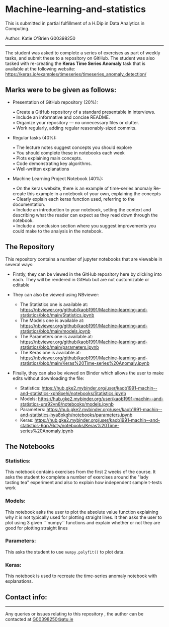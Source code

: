 # Machine-learning-and-statistics

This is submitted in partial fulfillment of a H.Dip in Data Analytics in Computing. 

Author: Katie O'Brien G00398250 

***

The student was asked to complete a series of exercises as part of weekly tasks, and submit these to a repository on GitHub. The student was also tasked with re-creating the __Keras Time Series Anomaly__  task that is available at the following website: https://keras.io/examples/timeseries/timeseries_anomaly_detection/


## Marks were to be given as follows: 

- Presentation of GitHub repository (20%): <br>

  • Create a GitHub repository of a standard presentable in interviews. <br>
  • Include an informative and concise README.  <br>
  • Organize your repository — no unnecessary files or clutter.  <br>
  • Work regularly, adding regular reasonably-sized commits.  <br>
  
  
- Regular tasks (40%): <br>

  • The lecture notes suggest concepts you should explore <br>
  • You should complete these in notebooks each week <br>
  • Plots explaining main concepts. <br>
  • Code demonstrating key algorithms. <br>
  • Well-written explanations <br>
  
- Machine Learning Project Notebook (40%): <br>

  • On the keras website, there is an example of time-series anomaly 
   Re-create this example in a notebook of your own,
   explaining the concepts <br>
  • Clearly explain each keras function used, referring to the documentation. <br>
  • Include an introduction to your notebook, setting the context and
  describing what the reader can expect as they read down through
  the notebook. <br>
  • Include a conclusion section where you suggest improvements you
  could make to the analysis in the notebook. <br>


## The Repository 

This repository contains a number of jupyter notebooks that are viewable in several ways: 
  - Firstly, they can be viewed in the GitHub repository here by clicking into each. They will be rendered in GitHub but are not customizable or editable
  
  - They can also be viewed using NBviewer:
    - The Statistics one is available at: https://nbviewer.org/github/kaob1991/Machine-learning-and-statistics/blob/main/Statistics.ipynb
    - The Models one is available at: https://nbviewer.org/github/kaob1991/Machine-learning-and-statistics/blob/main/models.ipynb
    - The Parameters one is available at: https://nbviewer.org/github/kaob1991/Machine-learning-and-statistics/blob/main/parameters.ipynb
    - The Keras one is available at: https://nbviewer.org/github/kaob1991/Machine-learning-and-statistics/blob/main/Keras%20Time-series%20Anomaly.ipynb
  
  - Finally, they can also be viewed on Binder which allows the user to make edits without downloading the file: 
    - Statistics: https://hub.gke2.mybinder.org/user/kaob1991-machin--and-statistics-xph8xehi/notebooks/Statistics.ipynb
    - Models: https://hub.gke2.mybinder.org/user/kaob1991-machin--and-statistics-ura92vn8/notebooks/models.ipynb
    - Parameters: https://hub.gke2.mybinder.org/user/kaob1991-machin--and-statistics-hya8okgh/notebooks/parameters.ipynb
    - Keras: https://hub.gke2.mybinder.org/user/kaob1991-machin--and-statistics-6qp76cty/notebooks/Keras%20Time-series%20Anomaly.ipynb
    
## The Notebooks

### Statistics: 
 
 This notebook contains exercises from the first 2 weeks of the course. It asks the student to complete a number of exercises around the "lady tasting tea" experiment and also to explain how independent sample t-tests work 
 
### Models:
 This notebook asks the user to plot the absolute value function explaining why it is not typically used for plotting straight lines. 
It then asks the user to plot using 3 given ```numpy`` functions and explain whether or not they are good for plotting straight lines

### Parameters:
This asks the student to use ```numpy.polyfit()``` to plot data. 

### Keras: 

This notebook is used to recreate the time-series anomaly notebook with explanations. 


## Contact info: 
***

Any queries or issues relating to this repository , the author can be contacted at G00398250@atu.ie
 
    
    
    
    
    
    
    
   
  

